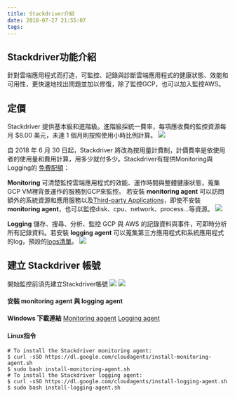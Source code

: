 ```yaml
---
title: Stackdriver介紹
date: 2018-07-27 21:55:07
tags:
---
```

## Stackdriver功能介紹
針對雲端應用程式而打造，可監控、記錄與診斷雲端應用程式的健康狀態、效能和可用性，更快速地找出問題並加以修復，除了監控GCP，也可以加入監控AWS。
## 定價
Stackdriver 提供基本級和進階級。進階級採統一費率，每項應收費的監控資源每月 $8.00 美元，未達 1 個月則按照使用小時比例計算。
![](/img/fee.png)

自 2018 年 6 月 30 日起，Stackdriver 將改為按用量計費制，計價費率是依使用者的使用量和費用計算，用多少就付多少。Stackdriver有提供Monitoring與Logging的
[免費配額](https://cloud.google.com/stackdriver/pricing_v2)：

**Monitoring**
可清楚監控雲端應用程式的效能、運作時間與整體健康狀態，蒐集GCP VM裡背景運作的服務到GCP來監控。
若安裝 **monitoring agent** 可以訪問額外的系統資源和應用服務以及[Third-party Applications](https://cloud.google.com/monitoring/agent/plugins/)，即使不安裝 **monitoring agent**，也可以監控disk、cpu、network、process…等資源。
![](/img/fee-monitoring.png)

**Logging**
儲存、搜尋、分析、監控 GCP 與 AWS 的記錄資料與事件，可即時分析所有記錄資料。若安裝 **logging agent** 可以蒐集第三方應用程式和系統應用程式的log，預設的[logs清單](https://cloud.google.com/logging/docs/agent/default-logs)。
![](/img/fee-logging.png)



## 建立 Stackdriver 帳號
開始監控前須先建立Stackdriver帳號
![](/img/Account-1.png)
![](/img/Account-2.png)


#### 安裝 monitoring agent 與 logging agent
**Windows 下載連結**
[Monitoring aggent](https://repo.stackdriver.com/windows/StackdriverMonitoring-GCM-46.exe)
[Logging agent](https://dl.google.com/cloudagents/windows/StackdriverLogging-v1-8.exe)


#### Linux指令
```
# To install the Stackdriver monitoring agent:
$ curl -sSO https://dl.google.com/cloudagents/install-monitoring-agent.sh
$ sudo bash install-monitoring-agent.sh
# To install the Stackdriver logging agent:
$ curl -sSO https://dl.google.com/cloudagents/install-logging-agent.sh
$ sudo bash install-logging-agent.sh
```
